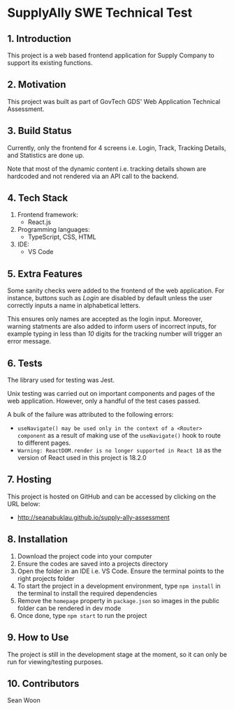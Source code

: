 # **SupplyAlly SWE Technical Test**
## 1. **Introduction**
This project is a web based frontend application for Supply Company to support its existing functions. 
## 2. **Motivation**
This project was built as part of GovTech GDS' Web Application Technical Assessment.
## 3. **Build Status**
Currently, only the frontend for 4 screens i.e. Login, Track, Tracking Details, and Statistics are done up.  

Note that most of the dynamic content i.e. tracking details shown are hardcoded and not rendered via an API call to the backend. 
## 4. **Tech Stack**
1. Frontend framework: 
    - React.js
2. Programming languages: 
    - TypeScript, CSS, HTML
3. IDE: 
   - VS Code 
## 5. **Extra Features**
Some sanity checks were added to the frontend of the web application. For instance, buttons such as *Login* are disabled by default unless the user correctly inputs a name in alphabetical letters.  

This ensures only names are accepted as the login input. Moreover, warning statments are also added to inform users of incorrect inputs, for example typing in less than *10* digits for the tracking number will trigger an error message. 
## 6. **Tests**
The library used for testing was Jest.  

Unix testing was carried out on important components and pages of the web application. However, only a handful of the test cases passed.  

A bulk of the failure was attributed to the following errors:  
-  ```useNavigate() may be used only in the context of a <Router> component``` as a result of making use of the ```useNavigate()``` hook to route to different pages.  
-  ```Warning: ReactDOM.render is no longer supported in React 18``` as the version of React used in this project is 18.2.0

## 7. **Hosting**
This project is hosted on GitHub and can be accessed by clicking on the URL below:  
-  http://seanabuklau.github.io/supply-ally-assessment
## 8. **Installation**
1. Download the project code into your computer
2. Ensure the codes are saved into a projects directory
3. Open the folder in an IDE i.e. VS Code. Ensure the terminal points to the right projects folder
4. To start the project in a development environment, type ```npm install``` in the terminal to install the required dependencies
5. Remove the ```homepage``` property in ```package.json``` so images in the public folder can be rendered in dev mode
6. Once done, type ```npm start``` to run the project
## 9. **How to Use**
The project is still in the development stage at the moment, so it can only be run for viewing/testing purposes.   
## 10. **Contributors**
Sean Woon
